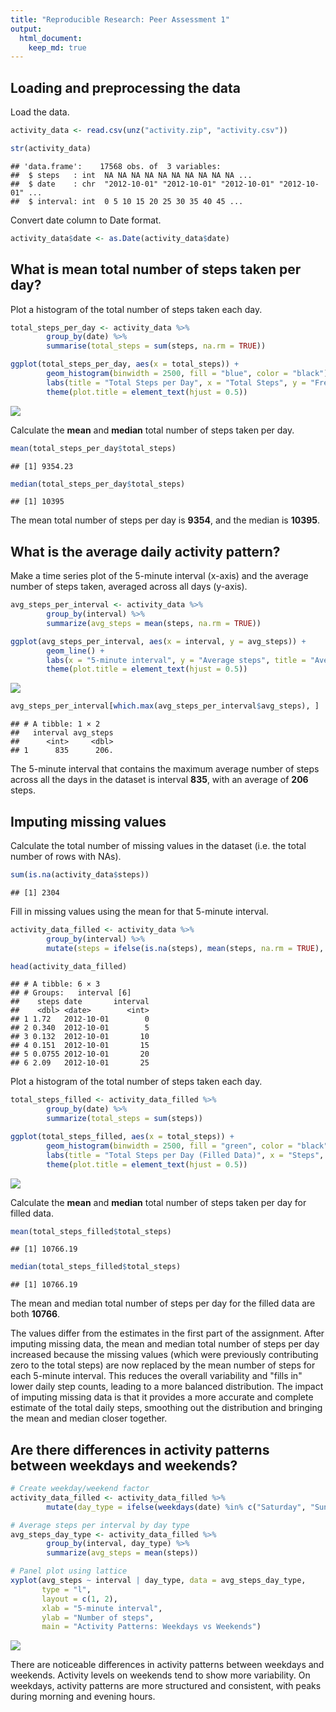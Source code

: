 ```yaml
---
title: "Reproducible Research: Peer Assessment 1"
output: 
  html_document:
    keep_md: true
---
```




## Loading and preprocessing the data

Load the data.

``` r
activity_data <- read.csv(unz("activity.zip", "activity.csv"))

str(activity_data)
```

```
## 'data.frame':	17568 obs. of  3 variables:
##  $ steps   : int  NA NA NA NA NA NA NA NA NA NA ...
##  $ date    : chr  "2012-10-01" "2012-10-01" "2012-10-01" "2012-10-01" ...
##  $ interval: int  0 5 10 15 20 25 30 35 40 45 ...
```

Convert date column to Date format.

``` r
activity_data$date <- as.Date(activity_data$date)
```

## What is mean total number of steps taken per day?

Plot a histogram of the total number of steps taken each day.

``` r
total_steps_per_day <- activity_data %>%
        group_by(date) %>%
        summarise(total_steps = sum(steps, na.rm = TRUE))

ggplot(total_steps_per_day, aes(x = total_steps)) +
        geom_histogram(binwidth = 2500, fill = "blue", color = "black") +
        labs(title = "Total Steps per Day", x = "Total Steps", y = "Frequency") +
        theme(plot.title = element_text(hjust = 0.5))
```

![](PA1_template_files/figure-html/unnamed-chunk-3-1.png)<!-- -->

Calculate the **mean** and **median** total number of steps taken per day.

``` r
mean(total_steps_per_day$total_steps)
```

```
## [1] 9354.23
```

``` r
median(total_steps_per_day$total_steps)
```

```
## [1] 10395
```

The mean total number of steps per day is **9354**, and the median is **10395**.

## What is the average daily activity pattern?
Make a time series plot of the 5-minute interval (x-axis) and the average number of steps taken, averaged across all days (y-axis).

``` r
avg_steps_per_interval <- activity_data %>%
        group_by(interval) %>%
        summarize(avg_steps = mean(steps, na.rm = TRUE))

ggplot(avg_steps_per_interval, aes(x = interval, y = avg_steps)) +
        geom_line() +
        labs(x = "5-minute interval", y = "Average steps", title = "Average Daily Activity Pattern") +
        theme(plot.title = element_text(hjust = 0.5))
```

![](PA1_template_files/figure-html/unnamed-chunk-5-1.png)<!-- -->



``` r
avg_steps_per_interval[which.max(avg_steps_per_interval$avg_steps), ]
```

```
## # A tibble: 1 × 2
##   interval avg_steps
##      <int>     <dbl>
## 1      835      206.
```

The 5-minute interval that contains the maximum average number of steps across all the days in the dataset is interval **835**, with an average of **206** steps.

## Imputing missing values

Calculate the total number of missing values in the dataset (i.e. the total number of rows with NAs).

``` r
sum(is.na(activity_data$steps))
```

```
## [1] 2304
```

Fill in missing values using the mean for that 5-minute interval.

``` r
activity_data_filled <- activity_data %>%
        group_by(interval) %>%
        mutate(steps = ifelse(is.na(steps), mean(steps, na.rm = TRUE), steps))

head(activity_data_filled)
```

```
## # A tibble: 6 × 3
## # Groups:   interval [6]
##    steps date       interval
##    <dbl> <date>        <int>
## 1 1.72   2012-10-01        0
## 2 0.340  2012-10-01        5
## 3 0.132  2012-10-01       10
## 4 0.151  2012-10-01       15
## 5 0.0755 2012-10-01       20
## 6 2.09   2012-10-01       25
```

Plot a histogram of the total number of steps taken each day.

``` r
total_steps_filled <- activity_data_filled %>%
        group_by(date) %>%
        summarize(total_steps = sum(steps))

ggplot(total_steps_filled, aes(x = total_steps)) +
        geom_histogram(binwidth = 2500, fill = "green", color = "black") +
        labs(title = "Total Steps per Day (Filled Data)", x = "Steps", y = "Frequency") +
        theme(plot.title = element_text(hjust = 0.5))
```

![](PA1_template_files/figure-html/unnamed-chunk-9-1.png)<!-- -->

Calculate the **mean** and **median** total number of steps taken per day for filled data.

``` r
mean(total_steps_filled$total_steps)
```

```
## [1] 10766.19
```

``` r
median(total_steps_filled$total_steps)
```

```
## [1] 10766.19
```

The mean and median total number of steps per day for the filled data are both **10766**.

The values differ from the estimates in the first part of the assignment. After imputing missing data, the mean and median total number of steps per day increased because the missing values (which were previously contributing zero to the total steps) are now replaced by the mean number of steps for each 5-minute interval. This reduces the overall variability and "fills in" lower daily step counts, leading to a more balanced distribution. The impact of imputing missing data is that it provides a more accurate and complete estimate of the total daily steps, smoothing out the distribution and bringing the mean and median closer together.

## Are there differences in activity patterns between weekdays and weekends?


``` r
# Create weekday/weekend factor
activity_data_filled <- activity_data_filled %>%
        mutate(day_type = ifelse(weekdays(date) %in% c("Saturday", "Sunday"), "weekend", "weekday"))

# Average steps per interval by day type
avg_steps_day_type <- activity_data_filled %>%
        group_by(interval, day_type) %>%
        summarize(avg_steps = mean(steps))

# Panel plot using lattice
xyplot(avg_steps ~ interval | day_type, data = avg_steps_day_type, 
       type = "l", 
       layout = c(1, 2),
       xlab = "5-minute interval", 
       ylab = "Number of steps", 
       main = "Activity Patterns: Weekdays vs Weekends")
```

![](PA1_template_files/figure-html/unnamed-chunk-11-1.png)<!-- -->

There are noticeable differences in activity patterns between weekdays and weekends. Activity levels on weekends tend to show more variability. On weekdays, activity patterns are more structured and consistent, with peaks during morning and evening hours.
